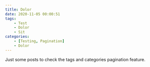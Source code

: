 ```yaml
---
title: Dolor
date: 2020-11-05 00:00:51
tags:
    - Test
    - Dolor
    - Sit
categories:
    - [Testing, Pagination]
    - Dolor
---
```


Just some posts to check the tags and categories pagination feature.
